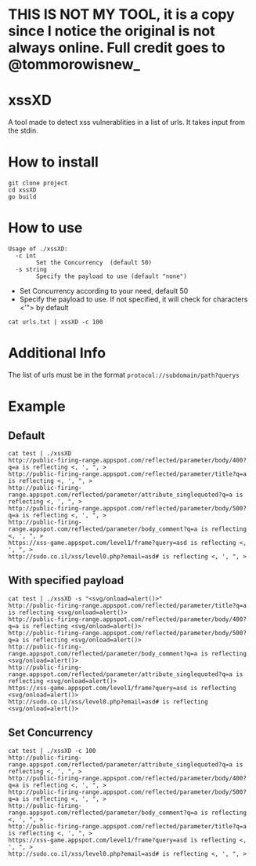 # THIS IS NOT MY TOOL, it is a copy since I notice the original is not always online. Full credit goes to @tommorowisnew_

# xssXD

A tool made to detect xss vulnerablities in a list of urls. It takes input from the stdin.

# How to install 
```
git clone project
cd xssXD
go build
```

# How to use
```
Usage of ./xssXD:
  -c int
        Set the Concurrency  (default 50)
  -s string
        Specify the payload to use (default "none")
```
* Set Concurrency according to your need, default 50
* Specify the payload to use. If not specified, it will check for characters <'"> by default

`cat urls.txt | xssXD -c 100`

# Additional Info

The list of urls must be in the format ```protocol://subdomain/path?querys```

# Example
## Default
```
cat test | ./xssXD                                                                                                   
http://public-firing-range.appspot.com/reflected/parameter/body/400?q=a is reflecting <, ', ", >
http://public-firing-range.appspot.com/reflected/parameter/title?q=a is reflecting <, ', ", >
http://public-firing-range.appspot.com/reflected/parameter/attribute_singlequoted?q=a is reflecting <, ', ", >
http://public-firing-range.appspot.com/reflected/parameter/body/500?q=a is reflecting <, ', ", >
http://public-firing-range.appspot.com/reflected/parameter/body_comment?q=a is reflecting <, ', ", >
https://xss-game.appspot.com/level1/frame?query=asd is reflecting <, ', ", >
http://sudo.co.il/xss/level0.php?email=asd# is reflecting <, ', ", >
```
## With specified payload
```
cat test | ./xssXD -s "<svg/onload=alert()>"                                                                         
http://public-firing-range.appspot.com/reflected/parameter/title?q=a is reflecting <svg/onload=alert()>
http://public-firing-range.appspot.com/reflected/parameter/body/400?q=a is reflecting <svg/onload=alert()>
http://public-firing-range.appspot.com/reflected/parameter/body/500?q=a is reflecting <svg/onload=alert()>
http://public-firing-range.appspot.com/reflected/parameter/body_comment?q=a is reflecting <svg/onload=alert()>
http://public-firing-range.appspot.com/reflected/parameter/attribute_singlequoted?q=a is reflecting <svg/onload=alert()>
https://xss-game.appspot.com/level1/frame?query=asd is reflecting <svg/onload=alert()>
http://sudo.co.il/xss/level0.php?email=asd# is reflecting <svg/onload=alert()>
```
## Set Concurrency
```
cat test | ./xssXD -c 100
http://public-firing-range.appspot.com/reflected/parameter/attribute_singlequoted?q=a is reflecting <, ', ", >
http://public-firing-range.appspot.com/reflected/parameter/body/400?q=a is reflecting <, ', ", >
http://public-firing-range.appspot.com/reflected/parameter/body/500?q=a is reflecting <, ', ", >
http://public-firing-range.appspot.com/reflected/parameter/body_comment?q=a is reflecting <, ', ", >
http://public-firing-range.appspot.com/reflected/parameter/title?q=a is reflecting <, ', ", >
https://xss-game.appspot.com/level1/frame?query=asd is reflecting <, ', ", >
http://sudo.co.il/xss/level0.php?email=asd# is reflecting <, ', ", >
```
